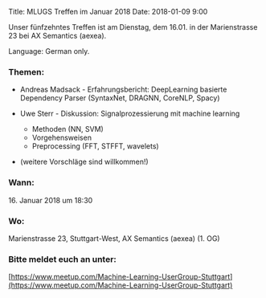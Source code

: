 Title: MLUGS Treffen im Januar 2018
Date: 2018-01-09 9:00

Unser fünfzehntes Treffen ist am Dienstag, dem 16.01. in der Marienstrasse 23 bei AX Semantics (aexea).

Language: German only.

### Themen:


- Andreas Madsack - Erfahrungsbericht: DeepLearning basierte Dependency Parser
  (SyntaxNet, DRAGNN, CoreNLP, Spacy)

- Uwe Sterr - Diskussion: Signalprozessierung mit machine learning
    * Methoden (NN, SVM)
    * Vorgehensweisen
    * Preprocessing (FFT, STFFT, wavelets)

- (weitere Vorschläge sind willkommen!)


### Wann:

<p>16. Januar 2018 um 18:30</p>  

### Wo:

Marienstrasse 23, Stuttgart-West, AX Semantics (aexea) (1. OG)

### Bitte meldet euch an unter:
[https://www.meetup.com/Machine-Learning-UserGroup-Stuttgart](https://www.meetup.com/Machine-Learning-UserGroup-Stuttgart)
